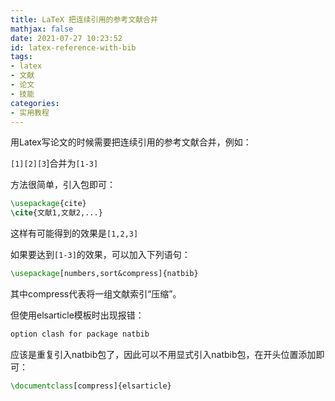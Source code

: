 ```yaml
---
title: LaTeX 把连续引用的参考文献合并
mathjax: false
date: 2021-07-27 10:23:52
id: latex-reference-with-bib
tags:
- latex
- 文献
- 论文
- 技能
categories:
- 实用教程
---
```


用Latex写论文的时候需要把连续引用的参考文献合并，例如：

`[1][2][3`]合并为`[1-3]`

方法很简单，引入包即可：

```tex
\usepackage{cite}
\cite{文献1,文献2,...}
```

这样有可能得到的效果是`[1,2,3]`

如果要达到`[1-3]`的效果，可以加入下列语句：

```tex
\usepackage[numbers,sort&compress]{natbib}
```

其中compress代表将一组文献索引“压缩”。

但使用elsarticle模板时出现报错：

```tex
option clash for package natbib
```

应该是重复引入natbib包了，因此可以不用显式引入natbib包，在开头位置添加即可：

```tex
\documentclass[compress]{elsarticle}
```

